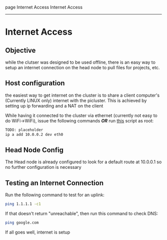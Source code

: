page
Internet Access
Internet Access

---

# Internet Access

## Objective

while the clutser was designed to be used offline, there is an easy way to setup an internet connection on the head node to pull files for projects, etc.

## Host configuration

the easiest way to get internet on the cluster is to share a client computer's (Currently LINUX only) internet with the picluster. This is achieved by setting up ip forwarding and a NAT on the client

While having it connected to the cluster via ethernet (currently not easy to do WiFi->WiFi), issue the following commands ***OR*** run [this](https://github.com/userjack6880/picluster/raw/refs/heads/main/create_NAT_picluster.sh) script as root:

```bash
TODO: placeholder
ip a add 10.0.0.2 dev eth0
```

## Head Node Config

The Head node is already configured to look for a default route at 10.0.0.1 so no further configuration is necessary

## Testing an Internet Connection

Run the following command to test for an uplink:

```bash
ping 1.1.1.1 -c1
```

If that doesn't return "unreachable", then run this command to check DNS:

```bash
ping google.com
```

If all goes well, internet is setup

